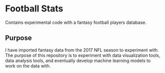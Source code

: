 # Football Stats
Contains experimental code with a fantasy football players database.

## Purpose
I have imported fantasy data from the 2017 NFL season to experiment with. The purpose of this repository is to experiment with data visualization tools, data analysis tools, and eventually develop machine learning models to work on the data with.
